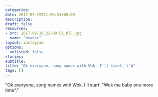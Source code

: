```yaml
---
categories:
date: 2017-09-19T21:00:51+00:00
description:
draft: false
resources:
- src: 2017-09-19_21-00-51_UTC.jpg
  name: "header"
layout: instagram
options:
  unlisted: false
stories:
subtitle:
title: "Ok everyone, song names with Wok. I'll start: \"W"
tags: []
---
```


"Ok everyone, song names with Wok. I'll start: \"Wok me baby one more time\"."
